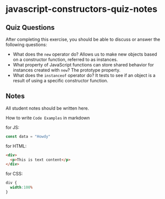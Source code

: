 # javascript-constructors-quiz-notes

## Quiz Questions

After completing this exercise, you should be able to discuss or answer the following questions:

- What does the `new` operator do?
Allows us to make new objects based on a constructor function, referred to as instances.
- What property of JavaScript functions can store shared behavior for instances created with `new`?
The prototype property.
- What does the `instanceof` operator do?
It tests to see if an object is a result of using a specific constructor function.

## Notes

All student notes should be written here.


How to write `Code Examples` in markdown

for JS:
```javascript
const data = "Howdy"
```

for HTML:
```html
<div>
  <p>This is text content</p>
</div>
```

for CSS:
```css
div {
  width:100%
}
```
